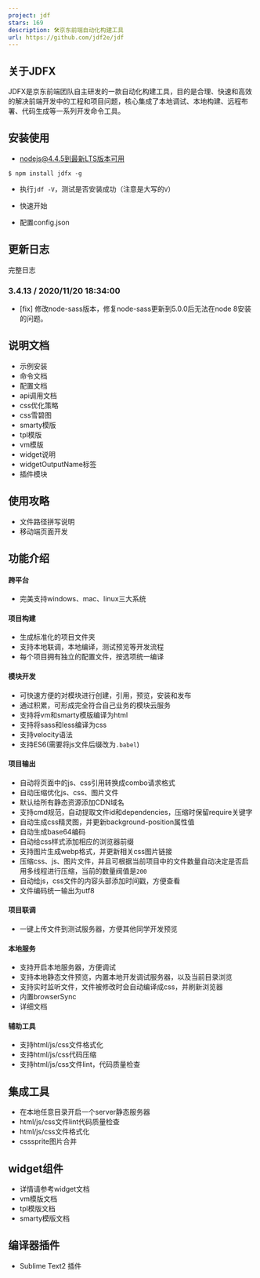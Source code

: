 ```yaml
---
project: jdf
stars: 169
description: 🛠️京东前端自动化构建工具
url: https://github.com/jdf2e/jdf
---
```


关于JDFX
------

JDFX是京东前端团队自主研发的一款自动化构建工具，目的是合理、快速和高效的解决前端开发中的工程和项目问题，核心集成了本地调试、本地构建、远程布署、代码生成等一系列开发命令工具。

安装使用
----

-   nodejs@4.4.5到最新LTS版本可用

```
$ npm install jdfx -g
```

-   执行`jdf -V`，测试是否安装成功（注意是大写的`V`）
    
-   快速开始
    
-   配置config.json
    

更新日志
----

完整日志

### 3.4.13 / 2020/11/20 18:34:00

-   \[fix\] 修改node-sass版本，修复node-sass更新到5.0.0后无法在node 8安装的问题。

说明文档
----

-   示例安装
-   命令文档
-   配置文档
-   api调用文档
-   css优化策略
-   css雪碧图
-   smarty模版
-   tpl模版
-   vm模版
-   widget说明
-   widgetOutputName标签
-   插件模块

使用攻略
----

-   文件路径拼写说明
-   移动端页面开发

功能介绍
----

#### 跨平台

-   完美支持windows、mac、linux三大系统

#### 项目构建

-   生成标准化的项目文件夹
-   支持本地联调，本地编译，测试预览等开发流程
-   每个项目拥有独立的配置文件，按选项统一编译

#### 模块开发

-   可快速方便的对模块进行创建，引用，预览，安装和发布
-   通过积累，可形成完全符合自己业务的模块云服务
-   支持将vm和smarty模版编译为html
-   支持将sass和less编译为css
-   支持velocity语法
-   支持ES6(需要将js文件后缀改为`.babel`)

#### 项目输出

-   自动将页面中的js、css引用转换成combo请求格式
-   自动压缩优化js、css、图片文件
-   默认给所有静态资源添加CDN域名
-   支持cmd规范，自动提取文件id和dependencies，压缩时保留require关键字
-   自动生成css精灵图，并更新background-position属性值
-   自动生成base64编码
-   自动给css样式添加相应的浏览器前缀
-   支持图片生成webp格式，并更新相关css图片链接
-   压缩css、js、图片文件，并且可根据当前项目中的文件数量自动决定是否启用多线程进行压缩，当前的数量阀值是`200`
-   自动给js，css文件的内容头部添加时间戳，方便查看
-   文件编码统一输出为utf8

#### 项目联调

-   一键上传文件到测试服务器，方便其他同学开发预览

#### 本地服务

-   支持开启本地服务器，方便调试
-   支持本地静态文件预览，内置本地开发调试服务器，以及当前目录浏览
-   支持实时监听文件，文件被修改时会自动编译成css，并刷新浏览器
-   内置browserSync
-   详细文档

#### 辅助工具

-   支持html/js/css文件格式化
-   支持html/js/css代码压缩
-   支持html/js/css文件lint，代码质量检查

集成工具
----

-   在本地任意目录开启一个server静态服务器
-   html/js/css文件lint代码质量检查
-   html/js/css文件格式化
-   csssprite图片合并

widget组件
--------

-   详情请参考widget文档
-   vm模版文档
-   tpl模版文档
-   smarty模版文档

编译器插件
-----

-   Sublime Text2 插件
